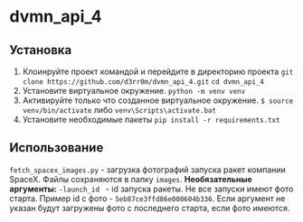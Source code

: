 # dvmn_api_4

## Установка
1. Клоинруйте проект командой и перейдите в директорию проекта `git clone https://github.com/d3rr0m/dvmn_api_4.git`
`cd dvmn_api_4`
2. Установите виртуальное окружение.
`python -m venv venv`
3. Активируйте только что созданное виртуальное окружение.
`$ source venv/bin/activate`
либо
`venv\Scripts\activate.bat`
4. Установите необходимые пакеты
`pip install -r requirements.txt`


## Использование
`fetch_spacex_images.py` - загрузка фотографий запуска ракет компании SpaceX. Файлы сохраняются в папку `images`.
**Необязательные аргументы:**
`-launch_id ` - id запуска ракеты. Не все запуски имеют фото старта. Пример id с фото - `5eb87ce3ffd86e000604b336`. Если аргумент не указан будут загружены фото с последнего старта, если фото имеются.